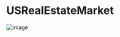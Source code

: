 # USRealEstateMarket

![image](https://user-images.githubusercontent.com/17448775/153026643-c7737c18-b22d-47b6-a874-6d212550a06d.png)
